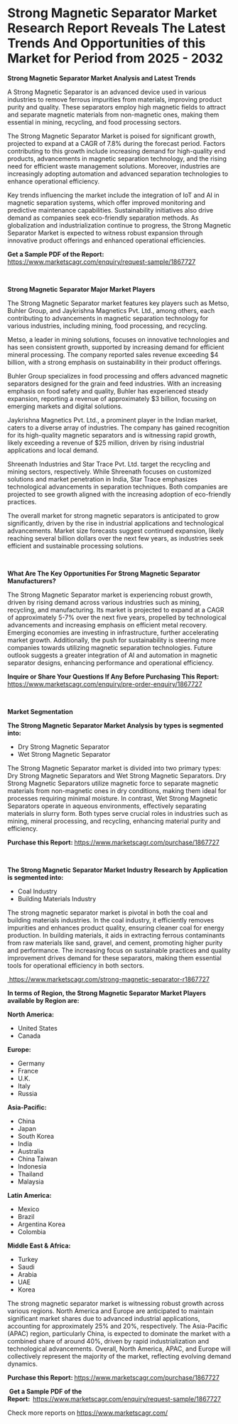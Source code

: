 <p><h1>Strong Magnetic Separator Market Research Report Reveals The Latest Trends And Opportunities of this Market for Period from 2025 - 2032</h1></p><p><strong>Strong Magnetic Separator Market Analysis and Latest Trends</strong></p>
<p><p>A Strong Magnetic Separator is an advanced device used in various industries to remove ferrous impurities from materials, improving product purity and quality. These separators employ high magnetic fields to attract and separate magnetic materials from non-magnetic ones, making them essential in mining, recycling, and food processing sectors.</p><p>The Strong Magnetic Separator Market is poised for significant growth, projected to expand at a CAGR of 7.8% during the forecast period. Factors contributing to this growth include increasing demand for high-quality end products, advancements in magnetic separation technology, and the rising need for efficient waste management solutions. Moreover, industries are increasingly adopting automation and advanced separation technologies to enhance operational efficiency.</p><p>Key trends influencing the market include the integration of IoT and AI in magnetic separation systems, which offer improved monitoring and predictive maintenance capabilities. Sustainability initiatives also drive demand as companies seek eco-friendly separation methods. As globalization and industrialization continue to progress, the Strong Magnetic Separator Market is expected to witness robust expansion through innovative product offerings and enhanced operational efficiencies.</p></p>
<p><strong>Get a Sample PDF of the Report:&nbsp;</strong> <a href="https://www.marketscagr.com/enquiry/request-sample/1867727?utm_campaign=2782&utm_medium=2&utm_source=Github&utm_content=ia&utm_term=10042025&utm_id=strong-magnetic-separator">https://www.marketscagr.com/enquiry/request-sample/1867727</a></p>
<p>&nbsp;</p>
<p><strong>Strong Magnetic Separator Major Market Players</strong></p>
<p><p>The Strong Magnetic Separator market features key players such as Metso, Buhler Group, and Jaykrishna Magnetics Pvt. Ltd., among others, each contributing to advancements in magnetic separation technology for various industries, including mining, food processing, and recycling.</p><p>Metso, a leader in mining solutions, focuses on innovative technologies and has seen consistent growth, supported by increasing demand for efficient mineral processing. The company reported sales revenue exceeding $4 billion, with a strong emphasis on sustainability in their product offerings.</p><p>Buhler Group specializes in food processing and offers advanced magnetic separators designed for the grain and feed industries. With an increasing emphasis on food safety and quality, Buhler has experienced steady expansion, reporting a revenue of approximately $3 billion, focusing on emerging markets and digital solutions.</p><p>Jaykrishna Magnetics Pvt. Ltd., a prominent player in the Indian market, caters to a diverse array of industries. The company has gained recognition for its high-quality magnetic separators and is witnessing rapid growth, likely exceeding a revenue of $25 million, driven by rising industrial applications and local demand.</p><p>Shreenath Industries and Star Trace Pvt. Ltd. target the recycling and mining sectors, respectively. While Shreenath focuses on customized solutions and market penetration in India, Star Trace emphasizes technological advancements in separation techniques. Both companies are projected to see growth aligned with the increasing adoption of eco-friendly practices.</p><p>The overall market for strong magnetic separators is anticipated to grow significantly, driven by the rise in industrial applications and technological advancements. Market size forecasts suggest continued expansion, likely reaching several billion dollars over the next few years, as industries seek efficient and sustainable processing solutions.</p></p>
<p>&nbsp;</p>
<p><strong>What Are The Key Opportunities For Strong Magnetic Separator Manufacturers?</strong></p>
<p><p>The Strong Magnetic Separator market is experiencing robust growth, driven by rising demand across various industries such as mining, recycling, and manufacturing. Its market is projected to expand at a CAGR of approximately 5-7% over the next five years, propelled by technological advancements and increasing emphasis on efficient metal recovery. Emerging economies are investing in infrastructure, further accelerating market growth. Additionally, the push for sustainability is steering more companies towards utilizing magnetic separation technologies. Future outlook suggests a greater integration of AI and automation in magnetic separator designs, enhancing performance and operational efficiency.</p></p>
<p><strong>Inquire or Share Your Questions If Any Before Purchasing This Report:</strong> <a href="https://www.marketscagr.com/enquiry/pre-order-enquiry/1867727?utm_campaign=2782&utm_medium=2&utm_source=Github&utm_content=ia&utm_term=10042025&utm_id=strong-magnetic-separator">https://www.marketscagr.com/enquiry/pre-order-enquiry/1867727</a></p>
<p>&nbsp;</p>
<p><strong>Market Segmentation</strong></p>
<p><strong>The Strong Magnetic Separator Market Analysis by types is segmented into:</strong></p>
<p><ul><li>Dry Strong Magnetic Separator</li><li>Wet Strong Magnetic Separator</li></ul></p>
<p><p>The Strong Magnetic Separator market is divided into two primary types: Dry Strong Magnetic Separators and Wet Strong Magnetic Separators. Dry Strong Magnetic Separators utilize magnetic force to separate magnetic materials from non-magnetic ones in dry conditions, making them ideal for processes requiring minimal moisture. In contrast, Wet Strong Magnetic Separators operate in aqueous environments, effectively separating materials in slurry form. Both types serve crucial roles in industries such as mining, mineral processing, and recycling, enhancing material purity and efficiency.</p></p>
<p><strong>Purchase this Report:&nbsp;</strong><a href="https://www.marketscagr.com/purchase/1867727?utm_campaign=2782&utm_medium=2&utm_source=Github&utm_content=ia&utm_term=10042025&utm_id=strong-magnetic-separator">https://www.marketscagr.com/purchase/1867727</a></p>
<p>&nbsp;</p>
<p><strong>The Strong Magnetic Separator Market Industry Research by Application is segmented into:</strong></p>
<p><ul><li>Coal Industry</li><li>Building Materials Industry</li></ul></p>
<p><p>The strong magnetic separator market is pivotal in both the coal and building materials industries. In the coal industry, it efficiently removes impurities and enhances product quality, ensuring cleaner coal for energy production. In building materials, it aids in extracting ferrous contaminants from raw materials like sand, gravel, and cement, promoting higher purity and performance. The increasing focus on sustainable practices and quality improvement drives demand for these separators, making them essential tools for operational efficiency in both sectors.</p></p>
<p><a href="https://www.marketscagr.com/strong-magnetic-separator-r1867727?utm_campaign=2782&utm_medium=2&utm_source=Github&utm_content=ia&utm_term=10042025&utm_id=strong-magnetic-separator">&nbsp;https://www.marketscagr.com/strong-magnetic-separator-r1867727</a></p>
<p><strong>In terms of Region, the Strong Magnetic Separator Market Players available by Region are:</strong></p>
<p>
    <p> <strong> North America: </strong>
        <ul>
            <li>United States</li>
            <li>Canada</li>
        </ul>
        </p> 
    <p> <strong> Europe: </strong>
        <ul>
            <li>Germany</li>
            <li>France</li>
            <li>U.K.</li>
            <li>Italy</li>
            <li>Russia</li>
        </ul>
        </p> 
    <p> <strong> Asia-Pacific: </strong>
        <ul>
            <li>China</li>
            <li>Japan</li>
            <li>South Korea</li>
            <li>India</li>
            <li>Australia</li>
            <li>China Taiwan</li>
            <li>Indonesia</li>
            <li>Thailand</li>
            <li>Malaysia</li>
        </ul>
        </p> 
    <p> <strong> Latin America: </strong>
        <ul>
            <li>Mexico</li>
            <li>Brazil</li>
            <li>Argentina Korea</li>
            <li>Colombia</li>
        </ul>
        </p> 
    <p> <strong> Middle East & Africa: </strong>
        <ul>
            <li>Turkey</li>
            <li>Saudi</li>
            <li>Arabia</li>
            <li>UAE</li>
            <li>Korea</li>
        </ul>
    </p>
    </p>
<p><p>The strong magnetic separator market is witnessing robust growth across various regions. North America and Europe are anticipated to maintain significant market shares due to advanced industrial applications, accounting for approximately 25% and 20%, respectively. The Asia-Pacific (APAC) region, particularly China, is expected to dominate the market with a combined share of around 40%, driven by rapid industrialization and technological advancements. Overall, North America, APAC, and Europe will collectively represent the majority of the market, reflecting evolving demand dynamics.</p></p>
<p><strong>Purchase this Report: </strong><a href="https://www.marketscagr.com/purchase/1867727?utm_campaign=2782&utm_medium=2&utm_source=Github&utm_content=ia&utm_term=10042025&utm_id=strong-magnetic-separator">https://www.marketscagr.com/purchase/1867727</a></p>
<p>&nbsp;<strong>Get a Sample PDF of the Report:&nbsp;&nbsp;</strong><a href="https://www.marketscagr.com/enquiry/request-sample/1867727?utm_campaign=2782&utm_medium=2&utm_source=Github&utm_content=ia&utm_term=10042025&utm_id=strong-magnetic-separator">https://www.marketscagr.com/enquiry/request-sample/1867727</a></p>
<p><strong></strong></p>
<p>Check more reports on <a href="https://www.marketscagr.com/?utm_campaign=2782&utm_medium=2&utm_source=Github&utm_content=ia&utm_term=10042025&utm_id=strong-magnetic-separator">https://www.marketscagr.com/</a></p>